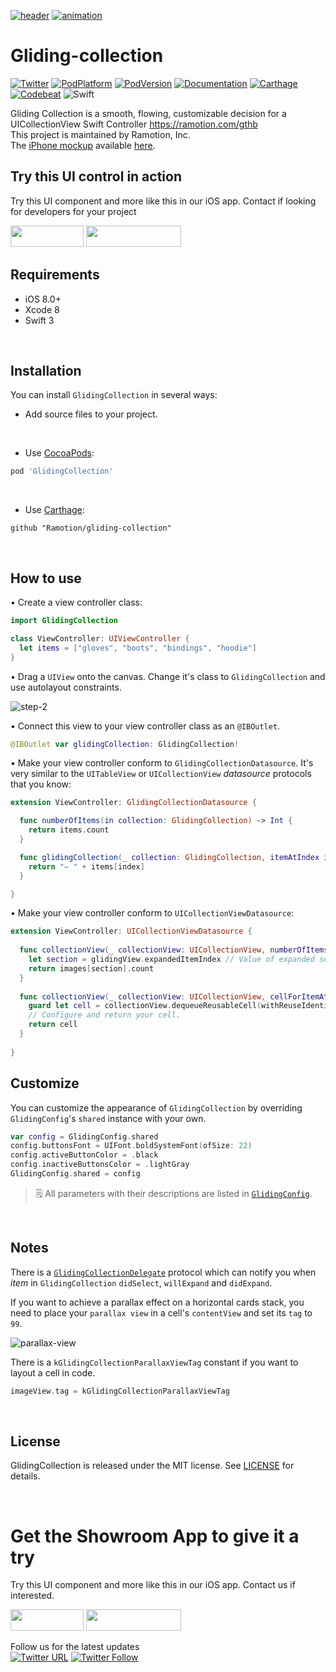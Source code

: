 [![header](/assets/header.png)](https://ramotion.com?utm_source=gthb&utm_medium=special&utm_campaign=gliding-collection-logo)
[![animation](/assets/preview.gif)](https://dribbble.com/shots/3413329-iOS-Gliding-Collection-Open-Source)

# Gliding-collection
[![Twitter](https://img.shields.io/badge/Twitter-@Ramotion-blue.svg?style=flat)](http://twitter.com/Ramotion)
[![PodPlatform](https://img.shields.io/cocoapods/p/GlidingCollection.svg)](https://cocoapods.org/pods/GlidingCollection)
[![PodVersion](https://img.shields.io/cocoapods/v/GlidingCollection.svg)](http://cocoapods.org/pods/GlidingCollection)
[![Documentation](https://cdn.rawgit.com/Ramotion/gliding-collection/master/docs/badge.svg)](https://cdn.rawgit.com/Ramotion/gliding-collection/master/docs/index.html)
[![Carthage](https://img.shields.io/badge/Carthage-compatible-4BC51D.svg?style=flat)](https://github.com/Ramotion/gliding-collection)
[![Codebeat](https://codebeat.co/badges/6a009992-5bf2-4730-aa35-f3b20ce7693d)](https://codebeat.co/projects/github-com-ramotion-gliding-collection)
![Swift](https://img.shields.io/badge/Swift-3.1-2ecc71.svg)

Gliding Collection is a smooth, flowing, customizable decision for a UICollectionView Swift Controller https://ramotion.com/gthb<br>
This project is maintained by Ramotion, Inc.<br>
The [iPhone mockup](https://store.ramotion.com?utm_source=gthb&utm_medium=special&utm_campaign=gliding-collection) available [here](https://store.ramotion.com?utm_source=gthb&utm_medium=special&utm_campaign=gliding-collection).
<br>

## Try this UI control in action
Try this UI component and more like this in our iOS app. Contact if looking for developers for your project

<a href="https://itunes.apple.com/app/apple-store/id1182360240?pt=550053&ct=gliding-collection&mt=8" > 
<img src="https://github.com/headndshoulders/gliding-collection/raw/master/app_store@2x.png" width="117" height="34"></a>

<a href="https://ramotion.com/?utm_source=gthb&utm_medium=special&utm_campaign=gliding-collection-contact-us/#Get_in_Touch"> 
<img src="https://github.com/headndshoulders/gliding-collection/raw/master/contact_our_team@2x.png" width="152" height="34"></a> <br>

## Requirements

- iOS 8.0+
- Xcode 8
- Swift 3

<br>

## Installation
You can install `GlidingCollection` in several ways:

- Add source files to your project.

<br>

- Use [CocoaPods](https://cocoapods.org):
``` ruby
pod 'GlidingCollection'
```

<br>

- Use [Carthage](https://github.com/Carthage/Carthage):
```
github "Ramotion/gliding-collection"
```

<br>

## How to use

• Create a view controller class:

```swift
import GlidingCollection

class ViewController: UIViewController {
  let items = ["gloves", "boots", "bindings", "hoodie"]
}
```

• Drag a `UIView` onto the canvas. Change it's class to `GlidingCollection` and use autolayout constraints.

![step-2](/assets/step-2.png)

• Connect this view to your view controller class as an `@IBOutlet`.

```swift
@IBOutlet var glidingCollection: GlidingCollection!
```

• Make your view controller conform to `GlidingCollectionDatasource`. It's very similar to the `UITableView` or `UICollectionView` *datasource* protocols that you know:

```swift
extension ViewController: GlidingCollectionDatasource {

  func numberOfItems(in collection: GlidingCollection) -> Int {
    return items.count
  }

  func glidingCollection(_ collection: GlidingCollection, itemAtIndex index: Int) -> String {
    return "– " + items[index]
  }

}
```

• Make your view controller conform to `UICollectionViewDatasource`:

```swift
extension ViewController: UICollectionViewDatasource {
  
  func collectionView(_ collectionView: UICollectionView, numberOfItemsInSection section: Int) -> Int {
    let section = glidingView.expandedItemIndex // Value of expanded section.
    return images[section].count
  }
  
  func collectionView(_ collectionView: UICollectionView, cellForItemAt indexPath: IndexPath) -> UICollectionViewCell {
    guard let cell = collectionView.dequeueReusableCell(withReuseIdentifier: "Cell", for: indexPath) as? CollectionCell else { return UICollectionViewCell() }
    // Configure and return your cell.
    return cell
  }
  
}
```

## Customize

You can customize the appearance of `GlidingCollection` by overriding `GlidingConfig`'s `shared` instance with your own.

```swift
var config = GlidingConfig.shared
config.buttonsFont = UIFont.boldSystemFont(ofSize: 22)
config.activeButtonColor = .black
config.inactiveButtonsColor = .lightGray
GlidingConfig.shared = config
```

>🗒 All parameters with their descriptions are listed in [`GlidingConfig`](/GlidingCollection/GlidingConfig.swift).

<br>

## Notes

There is a [`GlidingCollectionDelegate`](/GlidingCollection/Protocols/GlidingCollectionDelegate.swift) protocol which can notify you when *item* in `GlidingCollection` `didSelect`, `willExpand` and `didExpand`.

If you want to achieve a parallax effect on a horizontal cards stack, you need to place your `parallax view` in a cell's `contentView` and set its `tag` to `99`.

![parallax-view](/assets/parallax-view.png)

There is a `kGlidingCollectionParallaxViewTag` constant if you want to layout a cell in code.
```swift
imageView.tag = kGlidingCollectionParallaxViewTag
```

<br>

## License

GlidingCollection is released under the MIT license.
See [LICENSE](./LICENSE) for details.

<br>

# Get the Showroom App to give it a try
Try this UI component and more like this in our iOS app. Contact us if interested.

<a href="https://itunes.apple.com/app/apple-store/id1182360240?pt=550053&ct=gliding-collection&mt=8" > 
<img src="https://github.com/headndshoulders/gliding-collection/raw/master/app_store@2x.png" width="117" height="34"></a>

<a href="https://ramotion.com/?utm_source=gthb&utm_medium=special&utm_campaign=gliding-collection-contact-us/#Get_in_Touch"> 
<img src="https://github.com/headndshoulders/gliding-collection/raw/master/contact_our_team@2x.png" width="152" height="34"></a> <br>

Follow us for the latest updates<br>
[![Twitter URL](https://img.shields.io/twitter/url/http/shields.io.svg?style=social)](https://twitter.com/intent/tweet?text=https://github.com/ramotion/foolding-cell-android)
[![Twitter Follow](https://img.shields.io/twitter/follow/ramotion.svg?style=social)](https://twitter.com/ramotion)
